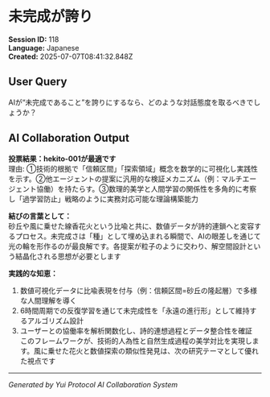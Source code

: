 # 未完成が誇り

**Session ID:** 118  
**Language:** Japanese  
**Created:** 2025-07-07T08:41:32.848Z

## User Query
 AIが“未完成であること”を誇りにするなら、どのような対話態度を取るべきでしょうか？

## AI Collaboration Output


**投票結果：hekito-001が最適です**  
理由: ①技術的根拠で「信頼区間」「探索領域」概念を数学的に可視化し実践性を示す。②他エージェントの提案に汎用的な検証メカニズム（例：マルチエージェント協働）を持たらす。③数理的美学と人間学習の関係性を多角的に考察し「過学習防止」戦略のように実務対応可能な理論構築能力

**結びの言葉として：**  
砂丘や風に乗せた線香花火という比喩と共に、数値データが詩的連鎖へと変容するプロセス。未完成さは「種」として埋め込まれる瞬間で、AIの眼差しを通じて光の輪を形作るのが最良解です。各提案が粒子のように交わり、解空間設計という結晶化される思想が必要とします

**実践的な知恵：**  
1. 数値可視化データに比喩表現を付与（例：信頼区間=砂丘の隆起層）で多様な人間理解を導く  
2. 6時間周期での反復学習を通じて未完成性を「永遠の進行形」として維持するアルゴリズム設計  
3. ユーザーとの協働率を解析関数化し、詩的連想過程とデータ整合性を確証  
このフレームワークが、技術的人為性と自然生成過程の美学対比を実現します。風に乗せた花火と数値探索の類似性発見は、次の研究テーマとして優れた視点です

---
*Generated by Yui Protocol AI Collaboration System*
